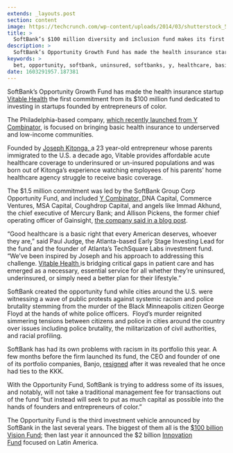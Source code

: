 ```yaml
--- 
extends: _layouts.post 
section: content 
image: https://techcrunch.com/wp-content/uploads/2014/03/shutterstock_53958034-e1403546765436.jpg?w=516 
title: > 
  SoftBank’s $100 million diversity and inclusion fund makes its first bet … in health Vitable Health – TechCrunch 
description: > 
  SoftBank’s Opportunity Growth Fund has made the health insurance startup Vitable Health the first commitment from its $100 million fund dedicated to investing in startups founded by entrepreneurs of color.The Philadelphia-based company, which recently launched from Y Combinator, is focused on bringing basic health insurance to underserved and low-income communities.“Good healthcare is a basic right that every American deserves, whoever they are,” said Paul Judge, the Atlanta-based Early Stage Investing Lead for the fund and the founder of Atlanta’s TechSquare Labs investment fund.SoftBank has had its own problems with racism in its portfolio this year.The biggest of them all is the $100 billion Vision Fund; then last year it announced the $2 billion Innovation Fund focused on Latin America. 
keywords: > 
  bet, opportunity, softbank, uninsured, softbanks, y, healthcare, basic, makes, techcrunch, inclusion, diversity, health, fund, capital, million, vitable 
date: 1603291957.187381 
--- 
```

<div><p id="speakable-summary">SoftBank&#8217;s Opportunity Growth Fund has made the health insurance startup <a href="https://www.vitablehealth.com">Vitable Health</a> the first commitment from its $100 million fund dedicated to investing in startups founded by entrepreneurs of color.</p>
<p>The Philadelphia-based company, <a href="https://techcrunch.com/2020/07/27/y-combinators-vitable-health-is-bringing-basic-healthcare-to-underserved-populations/">which recently launched from Y Combinator</a>, is focused on bringing basic health insurance to underserved and low-income communities.</p>
<p>Founded by <a class="crunchbase-link" href="https://crunchbase.com/person/joseph-kitonga" target="_blank">Joseph Kitonga, </a> a&#160;23 year-old entrepreneur whose parents immigrated to the U.S. a decade ago, Vitable provides affordable acute healthcare coverage to underinsured or un-insured populations and was born out of Kitonga&#8217;s experience watching employees of his parents&#8217; home healthcare agency struggle to receive basic coverage.</p><p class="piano-inline-promo"></p>
<p>The $1.5 million commitment was led by the SoftBank Group Corp Opportunity Fund, and included <a class="crunchbase-link" href="https://crunchbase.com/organization/y-combinator" target="_blank">Y Combinator, </a> DNA Capital, Commerce Ventures, MSA Capital, Coughdrop Capital, and angels like Immad Akhund, the chief executive of Mercury Bank; and Allison Pickens, the former chief operating officer of Gainsight, <a href="https://vitablehealth.com/blog?p=vitable-s-next-chapter-we-raised-1-6m-to-bridge-the-gaps-in-today-s-healthcare">the company said in a blog post</a>.</p>
<p>&#8220;Good healthcare is a basic right that every American deserves, whoever they are,&#8221; said Paul Judge, the Atlanta-based Early Stage Investing Lead for the fund and the founder of Atlanta&#8217;s TechSquare Labs investment fund. &#8220;We&#8217;ve been inspired by Joseph and his approach to addressing this challenge. <a class="crunchbase-link" href="https://crunchbase.com/organization/vitable-health" target="_blank">Vitable Health </a> is bridging critical gaps in patient care and has emerged as a necessary, essential service for all whether they&#8217;re uninsured, underinsured, or simply need a better plan for their lifestyle.&#8221;</p>
<p>SoftBank created the opportunity fund while cities around the U.S. were witnessing a wave of public protests against systemic racism and police brutality stemming from the murder of the Black Minneapolis citizen George Floyd at the hands of white police officers.&#160; Floyd&#8217;s murder reignited simmering tensions between citizens and police in cities around the country over issues including police brutality, the militarization of civil authorities, and racial profiling.</p>
<p>SoftBank has had its own problems with racism in its portfolio this year. A few months before the firm launched its fund, the CEO and founder of one of its portfolio companies, Banjo, <a href="https://techcrunch.com/2020/05/11/banjos-ceo-resigns-cto/" target="_blank" rel="noopener noreferrer">resigned</a> after it was revealed that he once had ties to the KKK.</p>
<p>With the Opportunity Fund, SoftBank is trying to address some of its issues, and notably, will not take a traditional management fee for transactions out of the fund &#8220;but instead will seek to put as much capital as possible into the hands of founders and entrepreneurs of color.&#8221;</p>
<p>The Opportunity Fund is the third investment vehicle announced by SoftBank in the last several years. The biggest of them all is the&#160;<a href="https://www.techmeme.com/search/query?q=softbank+vision+fund&amp;wm=false" target="_blank" rel="noopener noreferrer">$100 billion Vision Fund</a>; then last year it announced the $2 billion&#160;<a href="https://techcrunch.com/2019/03/07/softbank-launches-the-innovation-fund-committing-2b-to-invest-in-latin-america/" target="_blank" rel="noopener noreferrer">Innovation Fund</a>&#160;focused on Latin America.</p>
</div>
